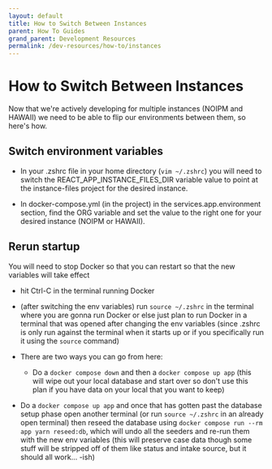 ```yaml
---
layout: default
title: How to Switch Between Instances
parent: How To Guides
grand_parent: Development Resources
permalink: /dev-resources/how-to/instances
---
```


# How to Switch Between Instances

Now that we're actively developing for multiple instances (NOIPM and HAWAII) we need to be able to flip our environments between them, so here's how.

## Switch environment variables

- In your .zshrc file in your home directory (`vim ~/.zshrc`) you will need to switch the REACT_APP_INSTANCE_FILES_DIR variable value to point at the instance-files project for the desired instance.

- In docker-compose.yml (in the project) in the services.app.environment section, find the ORG variable and set the value to the right one for your desired instance (NOIPM or HAWAII).

## Rerun startup

You will need to stop Docker so that you can restart so that the new variables will take effect

- hit Ctrl-C in the terminal running Docker

- (after switching the env variables) run `source ~/.zshrc` in the terminal where you are gonna run Docker or else just plan to run Docker in a terminal that was opened after changing the env variables (since .zshrc is only run against the terminal when it starts up or if you specifically run it using the `source` command)

- There are two ways you can go from here:

  - Do a `docker compose down` and then a `docker compose up app` (this will wipe out your local database and start over so don't use this plan if you have data on your local that you want to keep)

- Do a `docker compose up app` and once that has gotten past the database setup phase open another terminal (or run `source ~/.zshrc` in an already open terminal) then reseed the database using `docker compose run --rm app yarn reseed:db`, which will undo all the seeders and re-run them with the new env variables (this will preserve case data though some stuff will be stripped off of them like status and intake source, but it should all work... -ish)